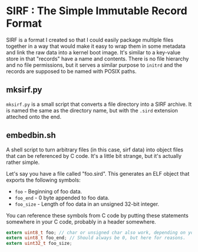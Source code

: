 # SIRF : The Simple Immutable Record Format

SIRF is a format I created so that I could easily package multiple files
together in a way that would make it easy to wrap them in some metadata and
link the raw data into a kernel boot image.  It's similar to a key-value store
in that "records" have a name and contents.  There is no file hierarchy and no
file permissions, but it serves a similar purpose to `initrd` and the records
are supposed to be named with POSIX paths.

## mksirf.py

`mksirf.py` is a small script that converts a file directory into a SIRF
archive.  It is named the same as the directory name, but with the `.sird`
extension atteched onto the end.

## embedbin.sh

A shell script to turn arbitrary files (in this case, sirf data) into object
files that can be referenced by C code.  It's a little bit strange, but it's
actually rather simple.

Let's say you have a file called "foo.sird".  This generates an ELF object that
exports the following symbols:

* `foo` - Beginning of foo data.
* `foo_end` - 0 byte appended to foo data.
* `foo_size` - Length of foo data in an unsigned 32-bit integer.

You can reference these symbols from C code by putting these statements
somewhere in your C code, probably in a header somewhere.

```c
extern uint8_t foo; // char or unsigned char also work, depending on your data
extern uint8_t foo_end; // Should always be 0, but here for reasons.
extern uint32_t foo_size;
```
